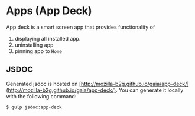 # Apps (App Deck)

App deck is a smart screen app that provides functionality of
1. displaying all installed app.
2. uninstalling app
3. pinning app to `Home`

## JSDOC

Generated jsdoc is hosted on [http://mozilla-b2g.github.io/gaia/app-deck/](http://mozilla-b2g.github.io/gaia/app-deck/). You can generate it locally with the following command:

```
$ gulp jsdoc:app-deck
```
